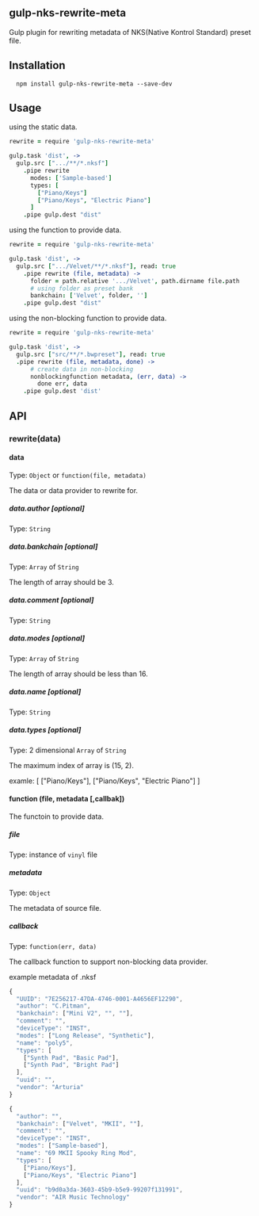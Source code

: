 ## gulp-nks-rewrite-meta

Gulp plugin for rewriting metadata of NKS(Native Kontrol Standard) preset file.

## Installation
```
  npm install gulp-nks-rewrite-meta --save-dev
```

## Usage

using the static data.
```coffeescript
rewrite = require 'gulp-nks-rewrite-meta'

gulp.task 'dist', ->
  gulp.src [".../**/*.nksf"]
    .pipe rewrite
      modes: ['Sample-based']
      types: [
        ["Piano/Keys"]
        ["Piano/Keys", "Electric Piano"]
      ]
    .pipe gulp.dest "dist"
```

using the function to provide data.
```coffeescript
rewrite = require 'gulp-nks-rewrite-meta'

gulp.task 'dist', ->
  gulp.src [".../Velvet/**/*.nksf"], read: true
    .pipe rewrite (file, metadata) ->
      folder = path.relative '.../Velvet', path.dirname file.path
      # using folder as preset bank
      bankchain: ['Velvet', folder, '']
    .pipe gulp.dest "dist"
```

using the non-blocking function to provide data.
```coffeescript
rewrite = require 'gulp-nks-rewrite-meta'

gulp.task 'dist', ->
  gulp.src ["src/**/*.bwpreset"], read: true
  .pipe rewrite (file, metadata, done) ->
      # create data in non-blocking
      nonblockingfunction metadata, (err, data) ->
        done err, data
    .pipe gulp.dest 'dist'
```

## API

### rewrite(data)

#### data
Type: `Object` or `function(file, metadata)`

The data or data provider to rewrite for.

##### data.author [optional]
Type: `String`

##### data.bankchain [optional]
Type: `Array` of `String`

The length of array should be 3.

##### data.comment [optional]
Type: `String`

##### data.modes [optional]
Type: `Array` of `String`

The length of array should be less than 16.

##### data.name [optional]
Type: `String`

##### data.types [optional]
Type: 2 dimensional `Array` of `String`

The maximum index of array is (15, 2).

examle:
  [
    ["Piano/Keys"],
    ["Piano/Keys", "Electric Piano"]
  ]

#### function (file, metadata [,callbak])
The functoin to provide data.

##### file
Type: instance of `vinyl` file

##### metadata
Type: `Object`

The metadata of source file.

##### callback
Type: `function(err, data)`

The callback function to support non-blocking data provider.

example metadata of .nksf
```javascript
{
  "UUID": "7E256217-47DA-4746-0001-A4656EF12290",
  "author": "C.Pitman",
  "bankchain": ["Mini V2", "", ""],
  "comment": "",
  "deviceType": "INST",
  "modes": ["Long Release", "Synthetic"],
  "name": "poly5",
  "types": [
    ["Synth Pad", "Basic Pad"],
    ["Synth Pad", "Bright Pad"]
  ],
  "uuid": "",
  "vendor": "Arturia"
}
```

```javascript
{
  "author": "",
  "bankchain": ["Velvet", "MKII", ""],
  "comment": "",
  "deviceType": "INST",
  "modes": ["Sample-based"],
  "name": "69 MKII Spooky Ring Mod",
  "types": [
    ["Piano/Keys"],
    ["Piano/Keys", "Electric Piano"]
  ],
  "uuid": "b9d0a3da-3603-45b9-b5e9-99207f131991",
  "vendor": "AIR Music Technology"
}
```
